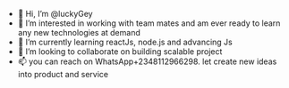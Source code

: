 - 👋 Hi, I’m @luckyGey
- 👀 I’m interested in working with team mates and am ever ready to learn any new technologies at demand 
- 🌱 I’m currently learning reactJs, node.js and advancing Js
- 💞️ I’m looking to collaborate on building scalable project 
- 📫 you can reach on WhatsApp+2348112966298. let create new ideas into product and service 

<!---
luckyGey/luckyGey is a ✨ special ✨ repository because its `README.md` (this file) appears on your GitHub profile.
You can click the Preview link to take a look at your changes.
--->
